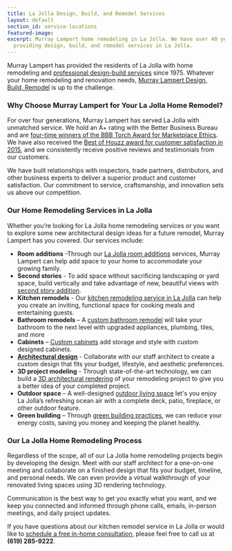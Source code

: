 ```yaml
---
title: La Jolla Design, Build, and Remodel Services
layout: default
section_id: service-locations
featured-image: 
excerpt: Murray Lampert home remodeling in La Jolla. We have over 40 years experience
  providing design, build, and remodel services in La Jolla.
---
```


Murray Lampert has provided the residents of La Jolla with home remodeling and [professional design-build services](/san-diego-home-design-services) since 1975. Whatever your home remodeling and renovation needs, [Murray Lampert Design, Build, Remodel](/) is up to the challenge.

### Why Choose Murray Lampert for Your La Jolla Home Remodel?

For over four generations, Murray Lampert has served La Jolla with unmatched service. We hold an A+ rating with the Better Business Bureau and are [four-time winners of the BBB Torch Award for Marketplace Ethics](http://murraylampert.com/another-better-business-bureau-torch-award/). We have also received the [Best of Houzz award for customer satisfaction in 2015](murray-lampert-earns-two-customer-satisfaction-awards), and we consistently receive positive reviews and testimonials from our customers.

We have built relationships with inspectors, trade partners, distributors, and other business experts to deliver a superior product and customer satisfaction. Our commitment to service, craftsmanship, and innovation sets us above our competition.

### Our Home Remodeling Services in La Jolla

Whether you’re looking for La Jolla home remodeling services or you want to explore some new architectural design ideas for a future remodel, Murray Lampert has you covered. Our services include:

- **Room additions** -Through our [La Jolla room additions](/room-additions-la-jolla) services, Murray Lampert can help add space to your home to accommodate your growing family.
- **Second stories** - To add space without sacrificing landscaping or yard space, build vertically and take advantage of new, beautiful views with [second story addition](/san-diego-second-story-addition).
- **Kitchen remodels** - Our [kitchen remodeling service in La Jolla](/kitchen-remodeling-la-jolla) can help you create an inviting, functional space for cooking meals and entertaining guests.
- **Bathroom remodels** – A [custom bathroom remodel](/san-diego-bathroom-remodeling-services) will take your bathroom to the next level with upgraded appliances, plumbing, tiles, and more
- **Cabinets** – [Custom cabinets](/san-diego-custom-cabinet-construction-services) add storage and style with custom designed cabinets.
- **[Architectural design](/san-diego-architectural-design-services)** - Collaborate with our staff architect to create a custom design that fits your budget, lifestyle, and aesthetic preferences.
- **3D project modeling** - Through state-of-the-art technology, we can build a [3D architectural rendering](/3d-architectural-rendering-services) of your remodeling project to give you a better idea of your completed project.
- **Outdoor space** – A well-designed [outdoor living space](/san-diego-outdoor-living-space-design/) let's you enjoy La Jolla’s refreshing ocean air with a complete deck, patio, fireplace, or other outdoor feature.
- **Green building** – Through [green building practices](/san-diego-green-home-construction), we can reduce your energy costs, saving you money and keeping the planet healthy.

### Our La Jolla Home Remodeling Process

Regardless of the scope, all of our La Jolla home remodeling projects begin by developing the design. Meet with our staff architect for a one-on-one meeting and collaborate on a finished design that fits your budget, timeline, and personal needs. We can even provide a virtual walkthrough of your renovated living spaces using 3D rendering technology.

Communication is the best way to get you exactly what you want, and we keep you connected and informed through phone calls, emails, in-person meetings, and daily project updates.

If you have questions about our kitchen remodel service in La Jolla or would like to [schedule a free in-home consultation](#quick-contact), please feel free to call us at **(619) 285-9222**.
